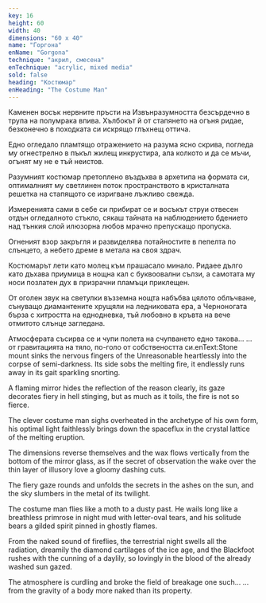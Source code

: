 ```yaml
---
key: 16
height: 60
width: 40
dimensions: "60 x 40"
name: "Горгона"
enName: "Gorgona"
technique: "акрил, смесена"
enTechnique: "acrylic, mixed media"
sold: false
heading: "Костюмар"
enHeading: "The Costume Man"
---
```

Каменен восък нервните пръсти на Извънразумността 
безсърдечно в трупа на полумрака впива.
Хълбокът й от стапянето на огъня ридае,
безконечно в походката си искрящо глъхнещ оттича. 

Едно огледало пламтящо отражението на разума ясно скрива,
погледа му огнестрелно в пъкъл жилещ инкрустира,
ала колкото и да се мъчи, огънят му не е тъй неистов.

Разумният костюмар претоплено въздъхва в архетипа на формата си,
оптималният му светлинен поток пространството в кристалната решетка 
на стапящото се изригване лъжливо свежда. 

Измеренията сами в себе си прибират се 
и восъкът струи отвесен отдън огледалното стъкло,
сякаш тайната на наблюдението
бдението над тънкия слой илюзорна любов 
мрачно препускащо пропуска.

Огненият взор закръгля и развиделява потайностите в пепелта по слънцето,
а небето дреме в метала на своя здрач. 

Костюмарът лети като молец към прашасало минало. 
Ридаее дълго като дъхава приумица в нощна кал с буквоовални сълзи,
а самотата му носи позлатен дух в призрачни пламъци приклещен.

От оголен звук на светулки възземна нощта набъбва цялото  облъчване,
сънуващо диамантените хрущяли на ледниковата ера, а Черноногата бърза с хитростта на еднодневка, тъй любовно в кръвта на вече отмитото слънце загледана.

Атмосферата съсирва се 
и чупи полета на счупването едно такова…
…от гравитацията на тяло, по-голо от собствеността си.enText:Stone mount sinks the nervous fingers of the Unreasonable
heartlessly into the corpse of semi-darkness.
Its side sobs the melting fire,
it endlessly runs away in its gait sparkling snorting.

A flaming mirror hides the reflection of the reason clearly,
its gaze decorates fiery in hell stinging,
but as much as it toils, the fire is not so fierce. 

The clever costume man sighs overheated in the archetype of his own form,
his optimal light faithlessly brings down the spaceflux in the crystal lattice
of the melting eruption.

The dimensions reverse themselves
and the wax flows vertically from the bottom of the mirror glass,
as if the secret of observation
the wake over the thin layer of illusory love
a gloomy dashing cuts.

The fiery gaze rounds and unfolds the secrets in the ashes on the sun,
and the sky slumbers in the metal of its twilight.

The costume man flies like a moth to a dusty past.
He wails long like a breathless primrose in night mud with letter-oval tears,
and his solitude bears a gilded spirit pinned in ghostly flames.

From the naked sound of fireflies, the terrestrial night swells all the radiation,
dreamily the diamond cartilages of the ice age, and the Blackfoot rushes with the cunning of a daylily, so lovingly in the blood of the already washed sun gazed.

The atmosphere is curdling
and broke the field of breakage one such…
…from the gravity of a body more naked than its property.